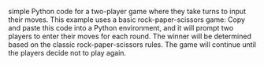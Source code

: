 simple Python code for a two-player game where they take turns to input their moves. This example uses a basic rock-paper-scissors game:
Copy and paste this code into a Python environment, and it will prompt two players to enter their moves for each round. 
The winner will be determined based on the classic rock-paper-scissors rules. The game will continue until the players decide not to play again.
